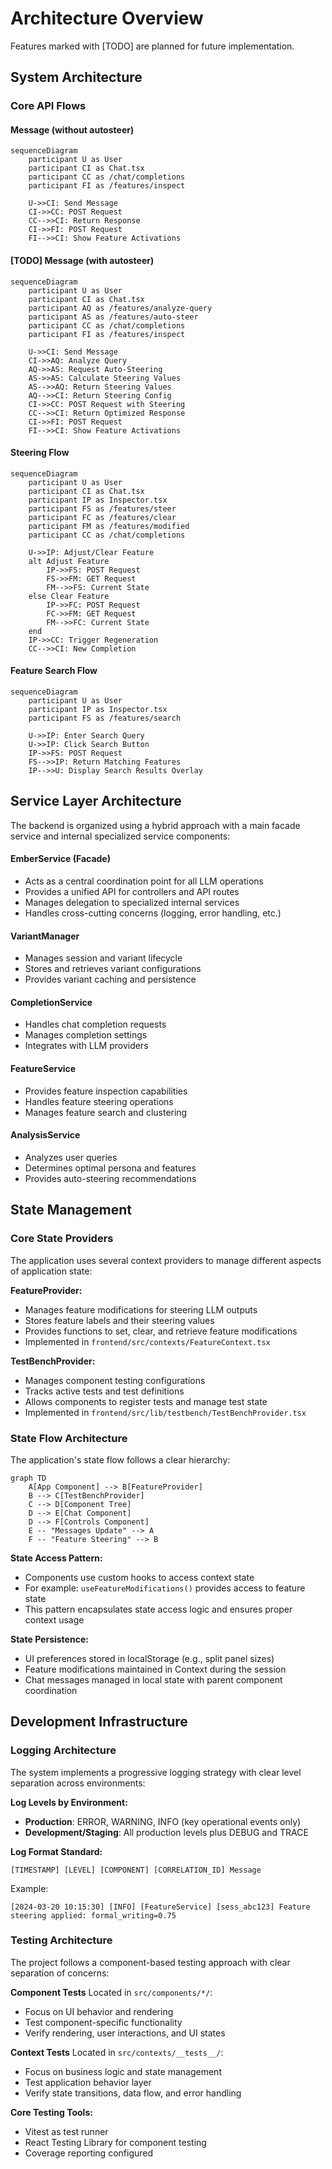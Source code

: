 # Architecture Overview

Features marked with [TODO] are planned for future implementation.

## System Architecture

### Core API Flows 

#### Message (without autosteer)
```mermaid
sequenceDiagram
    participant U as User
    participant CI as Chat.tsx
    participant CC as /chat/completions
    participant FI as /features/inspect
    
    U->>CI: Send Message
    CI->>CC: POST Request
    CC-->>CI: Return Response
    CI->>FI: POST Request
    FI-->>CI: Show Feature Activations
```

#### [TODO] Message (with autosteer)
```mermaid
sequenceDiagram
    participant U as User
    participant CI as Chat.tsx
    participant AQ as /features/analyze-query
    participant AS as /features/auto-steer
    participant CC as /chat/completions
    participant FI as /features/inspect
    
    U->>CI: Send Message
    CI->>AQ: Analyze Query
    AQ->>AS: Request Auto-Steering
    AS->>AS: Calculate Steering Values
    AS-->>AQ: Return Steering Values
    AQ-->>CI: Return Steering Config
    CI->>CC: POST Request with Steering
    CC-->>CI: Return Optimized Response
    CI->>FI: POST Request
    FI-->>CI: Show Feature Activations
```

#### Steering Flow
```mermaid
sequenceDiagram
    participant U as User
    participant CI as Chat.tsx
    participant IP as Inspector.tsx
    participant FS as /features/steer 
    participant FC as /features/clear
    participant FM as /features/modified 
    participant CC as /chat/completions
    
    U->>IP: Adjust/Clear Feature
    alt Adjust Feature
        IP->>FS: POST Request
        FS->>FM: GET Request
        FM-->>FS: Current State
    else Clear Feature
        IP->>FC: POST Request
        FC->>FM: GET Request
        FM-->>FC: Current State
    end
    IP->>CC: Trigger Regeneration
    CC-->>CI: New Completion
```

#### Feature Search Flow
```mermaid
sequenceDiagram
    participant U as User
    participant IP as Inspector.tsx
    participant FS as /features/search
    
    U->>IP: Enter Search Query
    U->>IP: Click Search Button
    IP->>FS: POST Request
    FS-->>IP: Return Matching Features
    IP-->>U: Display Search Results Overlay
```

## Service Layer Architecture
The backend is organized using a hybrid approach with a main facade service and internal specialized service components:

#### EmberService (Facade)
- Acts as a central coordination point for all LLM operations
- Provides a unified API for controllers and API routes
- Manages delegation to specialized internal services
- Handles cross-cutting concerns (logging, error handling, etc.)

#### VariantManager
- Manages session and variant lifecycle
- Stores and retrieves variant configurations
- Provides variant caching and persistence

#### CompletionService
- Handles chat completion requests
- Manages completion settings
- Integrates with LLM providers

#### FeatureService
- Provides feature inspection capabilities
- Handles feature steering operations
- Manages feature search and clustering

#### AnalysisService
- Analyzes user queries
- Determines optimal persona and features
- Provides auto-steering recommendations

## State Management

### Core State Providers

The application uses several context providers to manage different aspects of application state:

**FeatureProvider:**
- Manages feature modifications for steering LLM outputs
- Stores feature labels and their steering values
- Provides functions to set, clear, and retrieve feature modifications
- Implemented in `frontend/src/contexts/FeatureContext.tsx`

**TestBenchProvider:**
- Manages component testing configurations
- Tracks active tests and test definitions
- Allows components to register tests and manage test state
- Implemented in `frontend/src/lib/testbench/TestBenchProvider.tsx`

### State Flow Architecture

The application's state flow follows a clear hierarchy:

```mermaid
graph TD
    A[App Component] --> B[FeatureProvider]
    B --> C[TestBenchProvider]
    C --> D[Component Tree]
    D --> E[Chat Component]
    D --> F[Controls Component]
    E -- "Messages Update" --> A
    F -- "Feature Steering" --> B
```

**State Access Pattern:**
- Components use custom hooks to access context state
- For example: `useFeatureModifications()` provides access to feature state
- This pattern encapsulates state access logic and ensures proper context usage

**State Persistence:**
- UI preferences stored in localStorage (e.g., split panel sizes)
- Feature modifications maintained in Context during the session
- Chat messages managed in local state with parent component coordination

## Development Infrastructure

### Logging Architecture 

The system implements a progressive logging strategy with clear level separation across environments:

**Log Levels by Environment:**
- **Production**: ERROR, WARNING, INFO (key operational events only)
- **Development/Staging**: All production levels plus DEBUG and TRACE

**Log Format Standard:**
```
[TIMESTAMP] [LEVEL] [COMPONENT] [CORRELATION_ID] Message
```

Example:
```
[2024-03-20 10:15:30] [INFO] [FeatureService] [sess_abc123] Feature steering applied: formal_writing=0.75
```

### Testing Architecture 

The project follows a component-based testing approach with clear separation of concerns:

**Component Tests**
Located in `src/components/*/`:
- Focus on UI behavior and rendering
- Test component-specific functionality
- Verify rendering, user interactions, and UI states

**Context Tests**
Located in `src/contexts/__tests__/`:
- Focus on business logic and state management
- Test application behavior layer
- Verify state transitions, data flow, and error handling

**Core Testing Tools:**
- Vitest as test runner
- React Testing Library for component testing
- Coverage reporting configured
